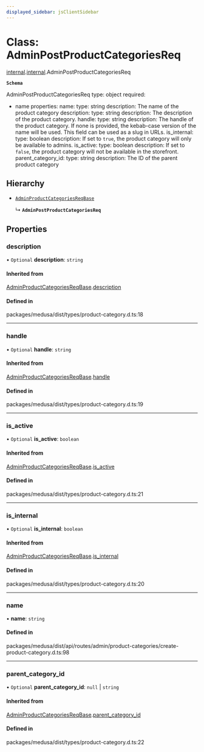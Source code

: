 ```yaml
---
displayed_sidebar: jsClientSidebar
---
```


# Class: AdminPostProductCategoriesReq

[internal](../modules/internal-8.md).[internal](../modules/internal-8.internal.md).AdminPostProductCategoriesReq

**`Schema`**

AdminPostProductCategoriesReq
type: object
required:
  - name
properties:
  name:
    type: string
    description: The name of the product category
  description:
    type: string
    description: The description of the product category.
  handle:
    type: string
    description: The handle of the product category. If none is provided, the kebab-case version of the name will be used. This field can be used as a slug in URLs.
  is_internal:
    type: boolean
    description: If set to `true`, the product category will only be available to admins.
  is_active:
    type: boolean
    description: If set to `false`, the product category will not be available in the storefront.
  parent_category_id:
    type: string
    description: The ID of the parent product category

## Hierarchy

- [`AdminProductCategoriesReqBase`](internal-8.AdminProductCategoriesReqBase.md)

  ↳ **`AdminPostProductCategoriesReq`**

## Properties

### description

• `Optional` **description**: `string`

#### Inherited from

[AdminProductCategoriesReqBase](internal-8.AdminProductCategoriesReqBase.md).[description](internal-8.AdminProductCategoriesReqBase.md#description)

#### Defined in

packages/medusa/dist/types/product-category.d.ts:18

___

### handle

• `Optional` **handle**: `string`

#### Inherited from

[AdminProductCategoriesReqBase](internal-8.AdminProductCategoriesReqBase.md).[handle](internal-8.AdminProductCategoriesReqBase.md#handle)

#### Defined in

packages/medusa/dist/types/product-category.d.ts:19

___

### is\_active

• `Optional` **is\_active**: `boolean`

#### Inherited from

[AdminProductCategoriesReqBase](internal-8.AdminProductCategoriesReqBase.md).[is_active](internal-8.AdminProductCategoriesReqBase.md#is_active)

#### Defined in

packages/medusa/dist/types/product-category.d.ts:21

___

### is\_internal

• `Optional` **is\_internal**: `boolean`

#### Inherited from

[AdminProductCategoriesReqBase](internal-8.AdminProductCategoriesReqBase.md).[is_internal](internal-8.AdminProductCategoriesReqBase.md#is_internal)

#### Defined in

packages/medusa/dist/types/product-category.d.ts:20

___

### name

• **name**: `string`

#### Defined in

packages/medusa/dist/api/routes/admin/product-categories/create-product-category.d.ts:98

___

### parent\_category\_id

• `Optional` **parent\_category\_id**: ``null`` \| `string`

#### Inherited from

[AdminProductCategoriesReqBase](internal-8.AdminProductCategoriesReqBase.md).[parent_category_id](internal-8.AdminProductCategoriesReqBase.md#parent_category_id)

#### Defined in

packages/medusa/dist/types/product-category.d.ts:22
